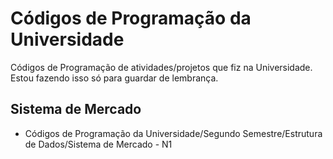 # Códigos de Programação da Universidade
Códigos de Programação de atividades/projetos que fiz na Universidade.
Estou fazendo isso só para guardar de lembrança. 

## Sistema de Mercado
- Códigos de Programação da Universidade/Segundo Semestre/Estrutura de Dados/Sistema de Mercado - N1
